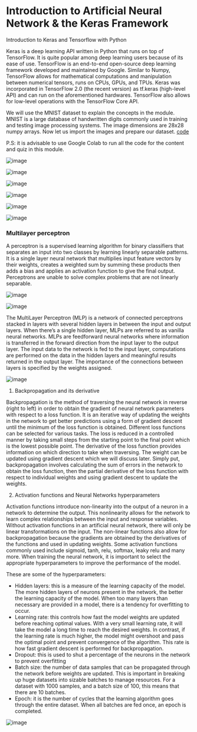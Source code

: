 
# Introduction to Artificial Neural Network & the Keras Framework
Introduction to Keras and Tensorflow with Python

Keras is a deep learning API written in Python that runs on top of TensorFlow. It is quite popular among deep learning users because of its ease of use. TensorFlow is an end-to-end open-source deep learning framework developed and maintained by Google. Similar to Numpy, TensorFlow allows for mathematical computations and manipulation between numerical tensors, runs on CPUs, GPUs, and TPUs. Keras was incorporated in TensorFlow 2.0 (the recent version) as tf.keras (high-level API) and can run on the aforementioned hardwares. TensorFlow also allows for low-level operations with the TensorFlow Core API. 

We will use the MNIST dataset to explain the concepts in the module. MNIST is a large database of handwritten digits commonly used in training and testing image processing systems. The image dimensions are 28x28 numpy arrays. Now let us import the images and prepare our dataset.
[code](https://gist.github.com/HamoyeHQ/18efeb9bfe8d9b7ac0ef324ca0198087)

P.S: it is advisable to use Google Colab to run all the code for the content and quiz in this module.

![image](https://user-images.githubusercontent.com/93423367/210616217-bcbcb381-5e53-45ea-b00b-8f999848ec52.png)


![image](https://user-images.githubusercontent.com/93423367/210616254-0835a922-e3a6-4fa1-a0e2-9ecffd44bab8.png)


![image](https://user-images.githubusercontent.com/93423367/210616284-4396bded-1e12-4aad-b188-b674e6d7b411.png)


![image](https://user-images.githubusercontent.com/93423367/210616313-e9c919b2-affd-4581-9f47-5409c4c247ae.png)

![image](https://user-images.githubusercontent.com/93423367/210616334-db25a0ab-8257-454f-be99-964234b5b9e5.png)

![image](https://user-images.githubusercontent.com/93423367/210616385-a5ef832a-0126-4877-b639-9dc7963703fe.png)

### Multilayer perceptron

A perceptron is a supervised learning algorithm for binary classifiers that separates an input into two classes by learning linearly separable patterns. It is a single layer neural network that multiplies input feature vectors by their weights, creates a weighted sum by summing these products then adds a bias and applies an activation function to give the final output. Perceptrons are unable to solve complex problems that are not linearly separable.

![image](https://user-images.githubusercontent.com/93423367/210616502-e00b53e1-b2cb-4dc0-89e9-41c9a96fc75b.png)


![image](https://user-images.githubusercontent.com/93423367/210616515-65c16017-ce60-4200-95b6-a3b6851eb833.png)


The MultiLayer Perceptron (MLP) is a network of connected perceptrons stacked in layers with several hidden layers in between the input and output layers. When there’s a single hidden layer, MLPs are referred to as vanilla neural networks. MLPs are feedforward neural networks where information is transferred in the forward direction from the input layer to the output layer. The input data to the network is fed to the input layer, computations are performed on the data in the hidden layers and meaningful results returned in the output layer. The importance of the connections between layers is specified by the weights assigned.

![image](https://user-images.githubusercontent.com/93423367/210616575-5904685f-63d5-4019-811a-82cb11b1f8e8.png)

1. Backpropagation and its derivative

Backpropagation is the method of traversing the neural network in reverse (right to left) in order to obtain the gradient of neural network parameters with respect to a loss function. It is an iterative way of updating the weights in the network to get better predictions using a form of gradient descent until the minimum of the loss function is obtained. Different loss functions can be selected for various tasks. The loss is reduced in a controlled manner by taking small steps from the starting point to the final point which is the lowest possible point. The derivative of the loss function provides information on which direction to take when traversing. The weight can be updated using gradient descent which we will discuss later. Simply put, backpropagation involves calculating the sum of errors in the network to obtain the loss function, then the partial derivative of the loss function with respect to individual weights and using gradient descent to update the weights.

2. Activation functions and Neural Networks hyperparameters

Activation functions introduce non-linearity into the output of a neuron in a network to determine the output. This nonlinearity allows for the network to learn complex relationships between the input and response variables. Without activation functions in an artificial neural network, there will only be linear transformations on the input. The non-linear functions also allow for backpropagation because the gradients are obtained by the derivatives of the functions and used in updating weights. Some activation functions commonly used include sigmoid, tanh, relu, softmax, leaky relu and many more. When training the neural network, it is important to select the appropriate hyperparameters to improve the performance of the model.

These are some of the hyperparameters:

- Hidden layers: this is a measure of the learning capacity of the model. The more hidden layers of neurons present in the network, the better the learning capacity of the model. When too many layers than necessary are provided in a model, there is a tendency for overfitting to occur.
- Learning rate: this controls how fast the model weights are updated before reaching optimal values. With a very small learning rate, it will take the model a long time to reach the desired weights. In contrast, if the learning rate is much higher, the model might overshoot and pass the optimal point and prevent convergence of the algorithm. This rate is how fast gradient descent is performed for backpropagation.
- Dropout: this is used to shut a percentage of the neurons in the network to prevent overfitting
- Batch size: the number of data samples that can be propagated through the network before weights are updated. This is important in breaking up huge datasets into sizable batches to manage resources. For a dataset with 1000 samples, and a batch size of 100, this means that there are 10 batches.
- Epoch: it is the number of cycles that the learning algorithm goes through the entire dataset. When all batches are fed once, an epoch is completed.

![image](https://user-images.githubusercontent.com/93423367/210616735-1e341f2c-c0e2-4df0-b56b-053d4a4a1a7d.png)
